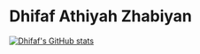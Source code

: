 # Dhifaf Athiyah Zhabiyan
[![Dhifaf's GitHub stats](https://github-readme-stats.vercel.app/api?username=dhifafaz)](https://github.com/dhifafaz/github-readme-stats)
